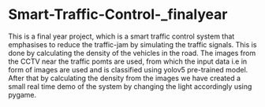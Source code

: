 # Smart-Traffic-Control-_finalyear
This is a final year project, which is a smart traffic control system that emphasises to reduce the traffic-jam by simulating the traffic signals. This is done by calculating the density of the vehicles in the road. The images from the CCTV near the traffic pomts are used, from which the input data i.e in form of images are used and is classified using yolov5 pre-trained model. After that by calculating the density from the images we have created a small real time demo of the system by changing the light accordingly using pygame.
